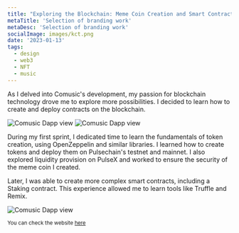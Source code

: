 ```yaml
---
title: "Exploring the Blockchain: Meme Coin Creation and Smart Contract Staking on Pulsechain"
metaTitle: 'Selection of branding work'
metaDesc: 'Selection of branding work'
socialImage: images/kct.png
date: '2023-01-13'
tags:
  - design
  - web3
  - NFT
  - music
---
```


<base target="_blank">

As I delved into Comusic's development, my passion for blockchain technology drove me to explore more possibilities. I decided to learn how to create and deploy contracts on the blockchain.

![Comusic Dapp view](/images/ui/kct/stake.png)
![Comusic Dapp view](/images/ui/kct/layout.png)


During my first sprint, I dedicated time to learn the fundamentals of token creation, using OpenZeppelin and similar libraries. I learned how to create tokens and deploy them on Pulsechain's testnet and mainnet. I also explored liquidity provision on PulseX and worked to ensure the security of the meme coin I created.

Later, I was able to create more complex smart contracts, including a Staking contract. This experience allowed me to learn tools like Truffle and Remix.

![Comusic Dapp view](/images/ui/kct/stake_mobile.png)

<small>You can check the website [here](https://www.keyboardcattoken.com/) </small>



